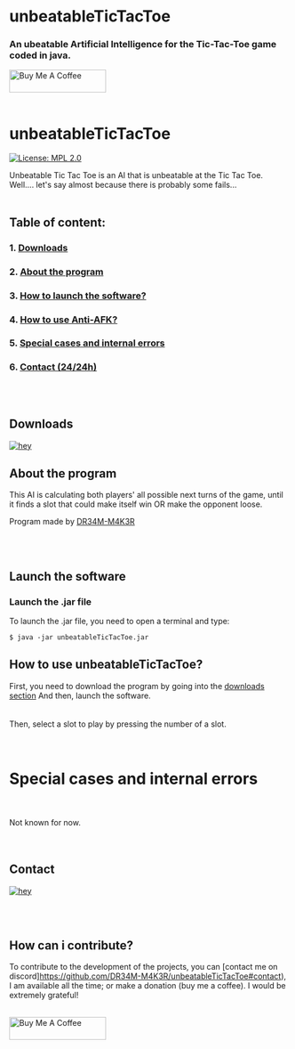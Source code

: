 # unbeatableTicTacToe
### An ubeatable Artificial Intelligence for the Tic-Tac-Toe game coded in java.


<!-- This Source Code Form is subject to the terms of the Mozilla Public
   - License, v. 2.0. If a copy of the MPL was not distributed with this
   - file, You can obtain one at https://mozilla.org/MPL/2.0/. 
   - Creator: DR34M-M4K3R#7751-->




<a href="https://www.buymeacoffee.com/DR34MM4K3R" target="_blank"><img src="https://cdn.buymeacoffee.com/buttons/default-green.png" alt="Buy Me A Coffee" height="41" width="174"></a>
<br/><br/>
# unbeatableTicTacToe
[![License: MPL 2.0](https://img.shields.io/badge/License-MPL%202.0-orange.svg?style=for-the-badge&logo=mozilla)](https://www.mozilla.org/en-US/MPL/)

Unbeatable Tic Tac Toe is an AI that is unbeatable at the Tic Tac Toe.<br/>
Well.... let's say almost because there is probably some fails...
<br/><br/>
## Table of content:<br/>
### 1. [Downloads](https://github.com/DR34M-M4K3R/unbeatableTicTacToe#downloads) <br/>
### 2. [About the program](https://github.com/DR34M-M4K3R/unbeatableTicTacToe#about-the-program) <br/>
### 3. [How to launch the software?](https://github.com/DR34M-M4K3R/unbeatableTicTacToe#launch-the-software)
### 4. [How to use Anti-AFK?](https://github.com/DR34M-M4K3R/unbeatableTicTacToe#how-to-use-unbeatabletictactoe)
### 5. [Special cases and internal errors](https://github.com/DR34M-M4K3R/unbeatableTicTacToe#special-cases-and-internal-errors)
### 6. [Contact (24/24h)](https://github.com/DR34M-M4K3R/unbeatableTicTacToe#contact)

<br/><br/>
## Downloads

[![hey](https://img.shields.io/badge/Download%20.jar-181717?style=for-the-badge&color=red&logo=java)](https://github.com/DR34M-M4K3R/unbeatableTicTacToe/releases/download/1.0/unbeatableTicTacToe.jar)


## About the program
This AI is calculating both players' all possible next turns of the game, until it finds a slot that could make itself win OR make the opponent loose.</p>
Program made by [DR34M-M4K3R](https://github.com/DR34M-M4K3R) </p>
</p>


</p>

<br/><br/>

## Launch the software

### Launch the .jar file
To launch the .jar file, you need to open a terminal and type:
```
$ java -jar unbeatableTicTacToe.jar
```

## How to use unbeatableTicTacToe?
First, you need to download the program by going into the [downloads section](https://github.com/DR34M-M4K3R/unbeatableTicTacToe#downloads) And then, launch the software.
<br/>
<br/>
<br/>
Then, select a slot to play by pressing the number of a slot.
<br/><br/><br/>
# Special cases and internal errors
<br/><br/>
Not known for now.
<br/><br/><br/>


## Contact
[![hey](https://img.shields.io/badge/Contact%20me%20on%20discord-181717?style=for-the-badge&logo=discord)](https://discord.gg/3VEeEdSeVv)

<br/><br/>
## How can i contribute?
To contribute to the development of the projects, you can [contact me on discord]https://github.com/DR34M-M4K3R/unbeatableTicTacToe#contact), I am available all the time; or make a donation (buy me a coffee). I would be extremely grateful!

<br/>
<a href="https://www.buymeacoffee.com/DR34MM4K3R" target="_blank"><img src="https://cdn.buymeacoffee.com/buttons/default-green.png" alt="Buy Me A Coffee" height="41" width="174"></a>
